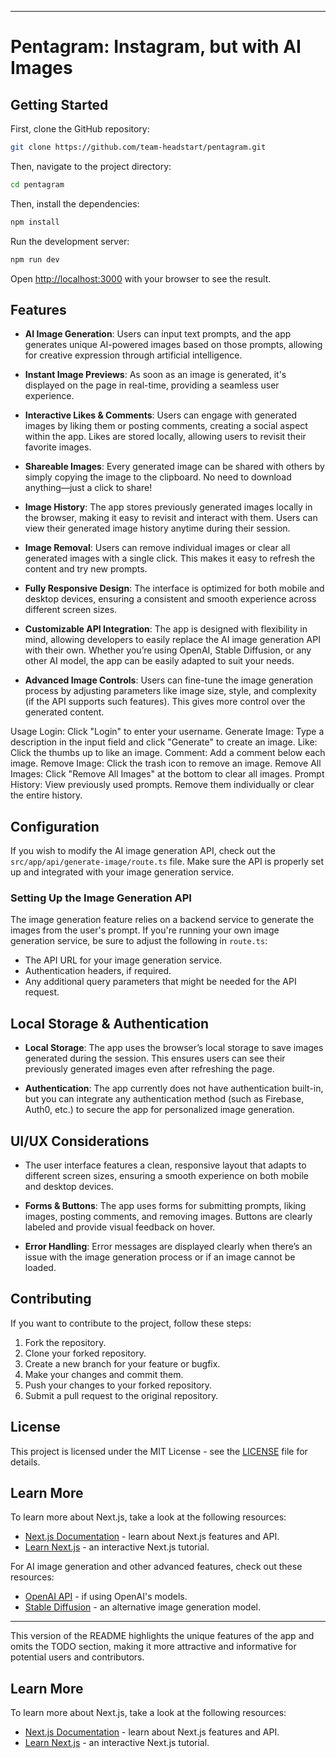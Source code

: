 
---

# Pentagram: Instagram, but with AI Images

## Getting Started

First, clone the GitHub repository:

```bash
git clone https://github.com/team-headstart/pentagram.git
```

Then, navigate to the project directory:

```bash
cd pentagram
```

Then, install the dependencies:

```bash
npm install
```

Run the development server:

```bash
npm run dev
```

Open [http://localhost:3000](http://localhost:3000) with your browser to see the result.

## Features

- **AI Image Generation**: Users can input text prompts, and the app generates unique AI-powered images based on those prompts, allowing for creative expression through artificial intelligence.

- **Instant Image Previews**: As soon as an image is generated, it's displayed on the page in real-time, providing a seamless user experience.

- **Interactive Likes & Comments**: Users can engage with generated images by liking them or posting comments, creating a social aspect within the app. Likes are stored locally, allowing users to revisit their favorite images.

- **Shareable Images**: Every generated image can be shared with others by simply copying the image to the clipboard. No need to download anything—just a click to share!

- **Image History**: The app stores previously generated images locally in the browser, making it easy to revisit and interact with them. Users can view their generated image history anytime during their session.

- **Image Removal**: Users can remove individual images or clear all generated images with a single click. This makes it easy to refresh the content and try new prompts.

- **Fully Responsive Design**: The interface is optimized for both mobile and desktop devices, ensuring a consistent and smooth experience across different screen sizes.

- **Customizable API Integration**: The app is designed with flexibility in mind, allowing developers to easily replace the AI image generation API with their own. Whether you’re using OpenAI, Stable Diffusion, or any other AI model, the app can be easily adapted to suit your needs.

- **Advanced Image Controls**: Users can fine-tune the image generation process by adjusting parameters like image size, style, and complexity (if the API supports such features). This gives more control over the generated content.


Usage
Login: Click "Login" to enter your username.
Generate Image: Type a description in the input field and click "Generate" to create an image.
Like: Click the thumbs up to like an image.
Comment: Add a comment below each image.
Remove Image: Click the trash icon to remove an image.
Remove All Images: Click "Remove All Images" at the bottom to clear all images.
Prompt History: View previously used prompts. Remove them individually or clear the entire history.

## Configuration

If you wish to modify the AI image generation API, check out the `src/app/api/generate-image/route.ts` file. Make sure the API is properly set up and integrated with your image generation service.

### Setting Up the Image Generation API

The image generation feature relies on a backend service to generate the images from the user's prompt. If you're running your own image generation service, be sure to adjust the following in `route.ts`:

- The API URL for your image generation service.
- Authentication headers, if required.
- Any additional query parameters that might be needed for the API request.

## Local Storage & Authentication

- **Local Storage**: The app uses the browser’s local storage to save images generated during the session. This ensures users can see their previously generated images even after refreshing the page.
  
- **Authentication**: The app currently does not have authentication built-in, but you can integrate any authentication method (such as Firebase, Auth0, etc.) to secure the app for personalized image generation.

## UI/UX Considerations

- The user interface features a clean, responsive layout that adapts to different screen sizes, ensuring a smooth experience on both mobile and desktop devices.
  
- **Forms & Buttons**: The app uses forms for submitting prompts, liking images, posting comments, and removing images. Buttons are clearly labeled and provide visual feedback on hover.
  
- **Error Handling**: Error messages are displayed clearly when there’s an issue with the image generation process or if an image cannot be loaded.

## Contributing

If you want to contribute to the project, follow these steps:

1. Fork the repository.
2. Clone your forked repository.
3. Create a new branch for your feature or bugfix.
4. Make your changes and commit them.
5. Push your changes to your forked repository.
6. Submit a pull request to the original repository.

## License

This project is licensed under the MIT License - see the [LICENSE](LICENSE) file for details.

## Learn More

To learn more about Next.js, take a look at the following resources:

- [Next.js Documentation](https://nextjs.org/docs) - learn about Next.js features and API.
- [Learn Next.js](https://nextjs.org/learn) - an interactive Next.js tutorial.

For AI image generation and other advanced features, check out these resources:

- [OpenAI API](https://beta.openai.com/docs/) - if using OpenAI's models.
- [Stable Diffusion](https://stablediffusionweb.com/) - an alternative image generation model.

---

This version of the README highlights the unique features of the app and omits the TODO section, making it more attractive and informative for potential users and contributors.


## Learn More

To learn more about Next.js, take a look at the following resources:

- [Next.js Documentation](https://nextjs.org/docs) - learn about Next.js features and API.
- [Learn Next.js](https://nextjs.org/learn) - an interactive Next.js tutorial.
